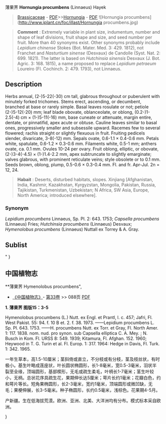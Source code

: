 薄果荠 **Hornungia procumbens** (Linnaeus) Hayek

> [Brassicaceae](http://www.iplant.cn/info/Brassicaceae?t=foc) - [PDF](http://www.iplant.cn/foc/pdf/Brassicaceae.pdf)>>[Hornungia](http://www.iplant.cn/info/Hornungia?t=foc) - [PDF](http://www.iplant.cn/foc/pdf/Hornungia.pdf)
![Hornungia procumbens](http://www.iplant.cn/foc/illast/Hornungia procumbens.jpg)

> **Comment** : 
> Extremely variable in plant size, indumentum, number and shape of leaf divisions, fruit shape and size, and seed number per fruit. More than 40 synonyms exist. Other synonyms probably include *Lepidium chinense* Stokes (Bot. Mater. Med. 3: 429. 1812), not Franchet and *Nasturtium sinense* (Desvaux) de Candolle (Syst. Nat. 2: 699. 1821). The latter is based on *Hutchinsia sinensis* Desvaux (J. Bot. Agric. 3: 168. 1815), a name proposed to replace *Lepidium petraeum* Loureiro (Fl. Cochinch. 2: 479. 1793), not Linnaeus.

## Description

Herbs annual, (2-)5-22(-30) cm tall, glabrous throughout or puberulent with minutely forked trichomes. Stems erect, ascending, or decumbent, branched at base or rarely simple. Basal leaves rosulate or not; petiole (2-)5-12(-20) mm; leaf blade obovate, oblanceolate, or oblong, (0.2-)1-2.5(-4) cm × (1-)5-11(-16) mm, base cuneate or attenuate, margin entire, dentate, or pinnatifid, apex acute or obtuse. Cauline leaves similar to basal ones, progressively smaller and subsessile upward. Racemes few to several flowered; rachis straight or slightly flexuous in fruit. Fruiting pedicels slender, divaricate, 3-8(-12) mm. Sepals ovate, 0.6-1.1 × 0.4-0.6 mm. Petals white, spatulate, 0.6-1.2 × 0.3-0.6 mm. Filaments white, 0.5-1 mm; anthers ovate, ca. 0.1 mm. Ovules 10-24 per ovary. Fruit oblong, elliptic, or obovate, (2-)3-4(-4.5) × (1-)1.4-2.2 mm, apex subtruncate to slightly emarginate; valves glabrous, with prominent reticulate veins; style obsolete or to 0.1 mm. Seeds brown, oblong, plump, 0.5-0.6 × 0.3-0.4 mm. Fl. and fr. Apr-Jul. 2n = 12, 24.

> **Habait** : 
> Deserts, disturbed habitats, slopes. Xinjiang [Afghanistan, India, Kashmir, Kazakhstan, Kyrgyzstan, Mongolia, Pakistan, Russia, Tajikistan, Turkmenistan, Uzbekistan; N Africa, SW Asia, Europe, North America; introduced elsewhere].

### Synonym
*Lepidium procumbens* Linnaeus, Sp. Pl. 2: 643. 1753; *Capsella procumbens* (Linnaeus) Fries; *Hutchinsia procumbens* (Linnaeus) Desvaux; *Hymenolobus procumbens* (Linnaeus) Nuttall ex Torrey & A. Gray.

## Sublist
"
}
## 中国植物志

**薄果荠 Hymenolobus procumbens",

* [《中国植物志》](http://www.iplant.cn/frps)- [第33卷](http://www.iplant.cn/frps/vol/33) >> 088页 [PDF](http://www.iplant.cn/frps/pdf/33/088.PDF)

**1. 薄果荠 图版15：3-5**

Hymenolobus procumbens (L.) Nutt. ex Engl. et Prantl, l. c. 457; Jafri, Fl. West Pakist. 55: 94. f. 10 B et. 2. f. 38. 1973. ——Lepidium procumbens L. Sp. Pl. 643. 1753. ——H. procumbens Nutt. ex Torr. et Gray, Fl. North Amer. 1: 117. 1838. nom. nud. pro synon. sub Capsella elliptica C. A. Mey. ; N. Busch in Kom. Fl. URSS 8: 549. 1939; Kitamura, Fl. Afghan. 152. 1960; Heywood in T. G. Turin et al. Fl. Europ. 1: 317. 1964: Hedge in Davis, Fl. Turk. 1: 342. 1965.

一年生草本，高1.5-10厘米；茎斜倚或直立，不分枝或有分枝，茎及枝丝状，有时极小。基生叶略成莲座状，叶长圆状椭圆形，长1-8毫米，宽0.5-3毫米，羽状半裂至全缘，顶端圆形，基部楔形，无毛或疏生柔毛，叶柄长1-7毫米；茎生叶较小，无柄。总状花序具疏生花，果期伸长达5厘米；萼片长约1毫米；花瓣白色，约和萼片等长。短角果椭圆形，长2-3毫米，宽约1毫米，顶端圆形或微凹缺，无毛；果梗伸展，长3-5毫米。种子椭圆形，长约0.5毫米，浅棕色。花果期4-5月。

产新疆。生在低海拔荒漠。欧洲、亚洲、北美、大洋洲均有分布。模式标本采自欧洲。

}